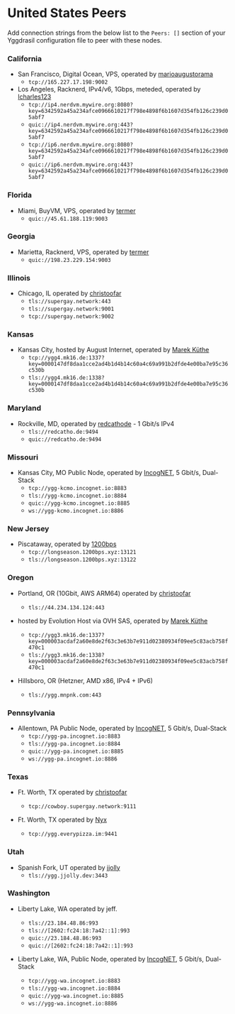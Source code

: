 # United States Peers

Add connection strings from the below list to the `Peers: []` section of your
Yggdrasil configuration file to peer with these nodes.

### California

* San Francisco, Digital Ocean, VPS, operated by [marioaugustorama](https://github.com/marioaugustorama)
  * `tcp://165.227.17.198:9002`
* Los Angeles, Racknerd, IPv4/v6, 1Gbps, meteded, operated by [lcharles123](https://github.com/lcharles123)
  * `tcp://ip4.nerdvm.mywire.org:8080?key=6342592a45a234afce0966610217f798e4898f6b1607d354fb126c239d05abf7`
  * `quic://ip4.nerdvm.mywire.org:443?key=6342592a45a234afce0966610217f798e4898f6b1607d354fb126c239d05abf7`
  * `tcp://ip6.nerdvm.mywire.org:8080?key=6342592a45a234afce0966610217f798e4898f6b1607d354fb126c239d05abf7`
  * `quic://ip6.nerdvm.mywire.org:443?key=6342592a45a234afce0966610217f798e4898f6b1607d354fb126c239d05abf7`

### Florida

* Miami, BuyVM, VPS, operated by [termer](https://termer.net/)
  * `quic://45.61.188.119:9003`

### Georgia

* Marietta, Racknerd, VPS, operated by [termer](https://termer.net/)
  * `quic://198.23.229.154:9003`

### Illinois

* Chicago, IL operated by [christoofar](https://github.com/christoofar)
  * `tls://supergay.network:443`
  * `tls://supergay.network:9001`
  * `tcp://supergay.network:9002`

### Kansas

* Kansas City, hosted by August Internet, operated by [Marek Küthe](https://mk16.de/)
  * `tcp://ygg4.mk16.de:1337?key=0000147df8daa1cce2ad4b1d4b14c60a4c69a991b2dfde4e00ba7e95c36c530b`
  * `tls://ygg4.mk16.de:1338?key=0000147df8daa1cce2ad4b1d4b14c60a4c69a991b2dfde4e00ba7e95c36c530b`
 
### Maryland

* Rockville, MD, operated by [redcathode](https://redcatho.de) - 1 Gbit/s IPv4
  * `tls://redcatho.de:9494`
  * `quic://redcatho.de:9494`

### Missouri
 
* Kansas City, MO Public Node, operated by [IncogNET](https://incognet.io/), 5 Gbit/s, Dual-Stack
  * `tcp://ygg-kcmo.incognet.io:8883`
  * `tls://ygg-kcmo.incognet.io:8884`
  * `quic://ygg-kcmo.incognet.io:8885`
  * `ws://ygg-kcmo.incognet.io:8886`

### New Jersey

* Piscataway, operated by [1200bps](https://longseason.1200bps.xyz)
  * `tcp://longseason.1200bps.xyz:13121`
  * `tls://longseason.1200bps.xyz:13122`

### Oregon

* Portland, OR (10Gbit, AWS ARM64) operated by [christoofar](https://github.com/christoofar)
  * `tls://44.234.134.124:443`

* hosted by Evolution Host via OVH SAS, operated by [Marek Küthe](https://mk16.de/)
  * `tcp://ygg3.mk16.de:1337?key=000003acdaf2a60e8de2f63c3e63b7e911d02380934f09ee5c83acb758f470c1`
  * `tls://ygg3.mk16.de:1338?key=000003acdaf2a60e8de2f63c3e63b7e911d02380934f09ee5c83acb758f470c1`

* Hillsboro, OR (Hetzner, AMD x86, IPv4 + IPv6)
  * `tls://ygg.mnpnk.com:443`

### Pennsylvania
 
* Allentown, PA Public Node, operated by [IncogNET](https://incognet.io/), 5 Gbit/s, Dual-Stack
  * `tcp://ygg-pa.incognet.io:8883`
  * `tls://ygg-pa.incognet.io:8884`
  * `quic://ygg-pa.incognet.io:8885`
  * `ws://ygg-pa.incognet.io:8886`

### Texas

* Ft. Worth, TX operated by [christoofar](https://github.com/christoofar)
  * `tcp://cowboy.supergay.network:9111`

* Ft. Worth, TX operated by [Nyx](https://git.gay/nyx)
  * `tcp://ygg.everypizza.im:9441`

### Utah

* Spanish Fork, UT operated by [jjolly](https://github.com/jjolly)
  * `tls://ygg.jjolly.dev:3443`

### Washington

* Liberty Lake, WA operated by jeff.
  * `tls://23.184.48.86:993`
  * `tls://[2602:fc24:18:7a42::1]:993`
  * `quic://23.184.48.86:993`
  * `quic://[2602:fc24:18:7a42::1]:993`

* Liberty Lake, WA, Public Node, operated by [IncogNET](https://incognet.io/), 5 Gbit/s, Dual-Stack
  * `tcp://ygg-wa.incognet.io:8883`
  * `tls://ygg-wa.incognet.io:8884`
  * `quic://ygg-wa.incognet.io:8885`
  * `ws://ygg-wa.incognet.io:8886`
